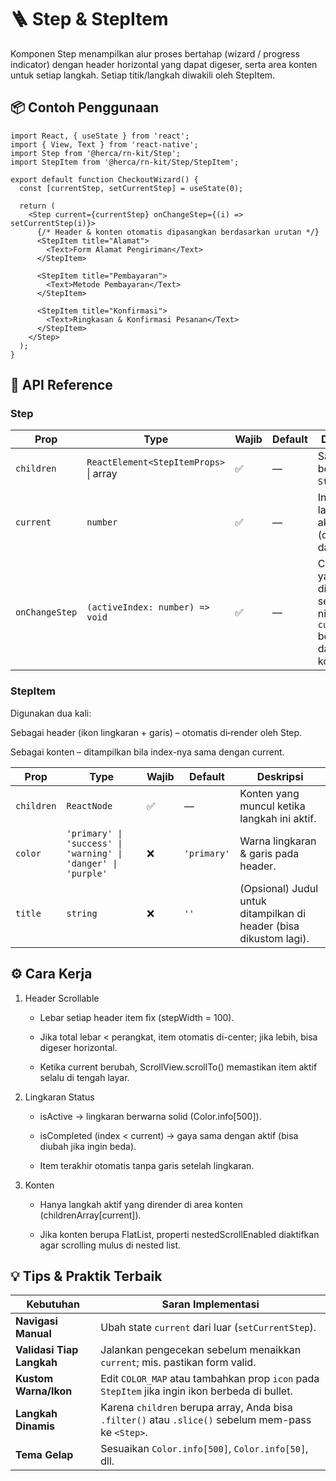 # 🪜 Step & StepItem
Komponen Step menampilkan alur proses bertahap (wizard / progress indicator) dengan header horizontal yang dapat digeser, serta area konten untuk setiap langkah.
Setiap titik/langkah diwakili oleh StepItem.

## 📦 Contoh Penggunaan

```tsx
import React, { useState } from 'react';
import { View, Text } from 'react-native';
import Step from '@herca/rn-kit/Step';
import StepItem from '@herca/rn-kit/Step/StepItem';

export default function CheckoutWizard() {
  const [currentStep, setCurrentStep] = useState(0);

  return (
    <Step current={currentStep} onChangeStep={(i) => setCurrentStep(i)}>
      {/* Header & konten otomatis dipasangkan berdasarkan urutan */}
      <StepItem title="Alamat">
        <Text>Form Alamat Pengiriman</Text>
      </StepItem>

      <StepItem title="Pembayaran">
        <Text>Metode Pembayaran</Text>
      </StepItem>

      <StepItem title="Konfirmasi">
        <Text>Ringkasan & Konfirmasi Pesanan</Text>
      </StepItem>
    </Step>
  );
}

```
## 🧩 API Reference

### Step 
| Prop           | Type                                   | Wajib | Default | Deskripsi                                                                   |
| -------------- | -------------------------------------- | ----- | ------- | --------------------------------------------------------------------------- |
| `children`     | `ReactElement<StepItemProps>` \| array | ✅     | —       | Satu atau beberapa `StepItem`.                                              |
| `current`      | `number`                               | ✅     | —       | Indeks langkah aktif (dimulai dari `0`).                                    |
| `onChangeStep` | `(activeIndex: number) => void`        | ✅     | —       | Callback yang dipicu setiap kali nilai `current` berubah di dalam komponen. |


### StepItem

Digunakan dua kali:

Sebagai header (ikon lingkaran + garis) – otomatis di‐render oleh Step.

Sebagai konten – ditampilkan bila index-nya sama dengan current.

| Prop       | Type                                                          | Wajib | Default     | Deskripsi                                                          |
| ---------- | ------------------------------------------------------------- | ----- | ----------- | ------------------------------------------------------------------ |
| `children` | `ReactNode`                                                   | ✅     | —           | Konten yang muncul ketika langkah ini aktif.                       |
| `color`    | `'primary' \| 'success' \| 'warning' \| 'danger' \| 'purple'` | ❌     | `'primary'` | Warna lingkaran & garis pada header.                               |
| `title`    | `string`                                                      | ❌     | `''`        | (Opsional) Judul untuk ditampilkan di header (bisa dikustom lagi). |

## ⚙️ Cara Kerja

1. Header Scrollable

    - Lebar setiap header item fix (stepWidth = 100).

    - Jika total lebar < perangkat, item otomatis di-center; jika lebih, bisa digeser horizontal.

    - Ketika current berubah, ScrollView.scrollTo() memastikan item aktif selalu di tengah layar.

2. Lingkaran Status

    - isActive → lingkaran berwarna solid (Color.info[500]).

    - isCompleted (index < current) → gaya sama dengan aktif (bisa diubah jika ingin beda).

    - Item terakhir otomatis tanpa garis setelah lingkaran.

3. Konten

    - Hanya langkah aktif yang dirender di area konten (childrenArray[current]).

    - Jika konten berupa FlatList, properti nestedScrollEnabled diaktifkan agar scrolling mulus di nested list.

## 💡 Tips & Praktik Terbaik

| Kebutuhan                 | Saran Implementasi                                                                                  |
| ------------------------- | --------------------------------------------------------------------------------------------------- |
| **Navigasi Manual**       | Ubah state `current` dari luar (`setCurrentStep`).                                                  |
| **Validasi Tiap Langkah** | Jalankan pengecekan sebelum menaikkan `current`; mis. pastikan form valid.                          |
| **Kustom Warna/Ikon**     | Edit `COLOR_MAP` atau tambahkan prop `icon` pada `StepItem` jika ingin ikon berbeda di bullet.      |
| **Langkah Dinamis**       | Karena `children` berupa array, Anda bisa `.filter()` atau `.slice()` sebelum mem-pass ke `<Step>`. |
| **Tema Gelap**            | Sesuaikan `Color.info[500]`, `Color.info[50]`, dll.                                                 |
